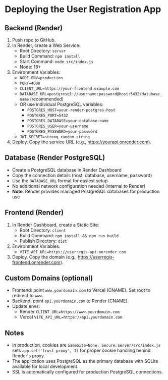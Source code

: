 # Deploying the User Registration App

## Backend (Render)
1. Push repo to GitHub.
2. In Render, create a Web Service:
   - Root Directory: `server`
   - Build Command: `npm install`
   - Start Command: `node src/index.js`
   - Node: 18+
3. Environment Variables:
   - `NODE_ENV=production`
   - `PORT=4000`
   - `CLIENT_URL=https://your-frontend.example.com`
   - `DATABASE_URL=postgresql://username:password@host:5432/database_name` (recommended)
   - OR use individual PostgreSQL variables:
     - `POSTGRES_HOST=your-render-postgres-host`
     - `POSTGRES_PORT=5432`
     - `POSTGRES_DATABASE=your-database-name`
     - `POSTGRES_USER=your-username`
     - `POSTGRES_PASSWORD=your-password`
   - `JWT_SECRET=strong random string`
4. Deploy. Copy the service URL (e.g., https://yourapi.onrender.com).

## Database (Render PostgreSQL)
- Create a PostgreSQL database in Render Dashboard
- Copy the connection details (host, database, username, password)
- Use the `DATABASE_URL` format for easiest setup
- No additional network configuration needed (internal to Render)
- **Note**: Render provides managed PostgreSQL databases for production use

## Frontend (Render)
1. In Render Dashboard, create a Static Site:
   - Root Directory: `client`
   - Build Command: `npm install && npm run build`
   - Publish Directory: `dist`
2. Environment Variables:
   - `VITE_API_URL=https://userregis-api.onrender.com`
3. Deploy. Copy the domain (e.g., https://userregis-frontend.onrender.com).

## Custom Domains (optional)
- Frontend: point `www.yourdomain.com` to Vercel (CNAME). Set root to redirect to `www`.
- Backend: point `api.yourdomain.com` to Render (CNAME).
- Update envs:
  - Render `CLIENT_URL=https://www.yourdomain.com`
  - Vercel `VITE_API_URL=https://api.yourdomain.com`

## Notes
- In production, cookies are `SameSite=None; Secure`. `server/src/index.js` sets `app.set('trust proxy', 1)` for proper cookie handling behind Render's proxy.
- The application uses PostgreSQL as the primary database with SQLite available for local development.
- SSL is automatically configured for production PostgreSQL connections.
